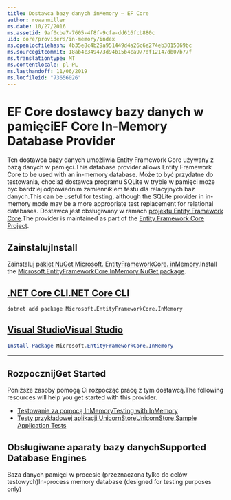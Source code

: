 ```yaml
---
title: Dostawca bazy danych inMemory — EF Core
author: rowanmiller
ms.date: 10/27/2016
ms.assetid: 9af0cba7-7605-4f8f-9cfa-dd616fcb880c
uid: core/providers/in-memory/index
ms.openlocfilehash: 4b35e8c4b29a951449d4a26c6e274eb3015069bc
ms.sourcegitcommit: 18ab4c349473d94b15b4ca977df12147db07b77f
ms.translationtype: MT
ms.contentlocale: pl-PL
ms.lasthandoff: 11/06/2019
ms.locfileid: "73656026"
---
```

# <a name="ef-core-in-memory-database-provider"></a><span data-ttu-id="5bbc3-102">EF Core dostawcy bazy danych w pamięci</span><span class="sxs-lookup"><span data-stu-id="5bbc3-102">EF Core In-Memory Database Provider</span></span>

<span data-ttu-id="5bbc3-103">Ten dostawca bazy danych umożliwia Entity Framework Core używany z bazą danych w pamięci.</span><span class="sxs-lookup"><span data-stu-id="5bbc3-103">This database provider allows Entity Framework Core to be used with an in-memory database.</span></span> <span data-ttu-id="5bbc3-104">Może to być przydatne do testowania, chociaż dostawca programu SQLite w trybie w pamięci może być bardziej odpowiednim zamiennikiem testu dla relacyjnych baz danych.</span><span class="sxs-lookup"><span data-stu-id="5bbc3-104">This can be useful for testing, although the SQLite provider in in-memory mode may be a more appropriate test replacement for relational databases.</span></span> <span data-ttu-id="5bbc3-105">Dostawca jest obsługiwany w ramach [projektu Entity Framework Core](https://github.com/aspnet/EntityFrameworkCore).</span><span class="sxs-lookup"><span data-stu-id="5bbc3-105">The provider is maintained as part of the [Entity Framework Core Project](https://github.com/aspnet/EntityFrameworkCore).</span></span>

## <a name="install"></a><span data-ttu-id="5bbc3-106">Zainstaluj</span><span class="sxs-lookup"><span data-stu-id="5bbc3-106">Install</span></span>

<span data-ttu-id="5bbc3-107">Zainstaluj [pakiet NuGet Microsoft. EntityFrameworkCore. inMemory](https://www.nuget.org/packages/Microsoft.EntityFrameworkCore.InMemory/).</span><span class="sxs-lookup"><span data-stu-id="5bbc3-107">Install the [Microsoft.EntityFrameworkCore.InMemory NuGet package](https://www.nuget.org/packages/Microsoft.EntityFrameworkCore.InMemory/).</span></span>

## <a name="net-core-clitabdotnet-core-cli"></a>[<span data-ttu-id="5bbc3-108">.NET Core CLI</span><span class="sxs-lookup"><span data-stu-id="5bbc3-108">.NET Core CLI</span></span>](#tab/dotnet-core-cli)

``` console
dotnet add package Microsoft.EntityFrameworkCore.InMemory
```

## <a name="visual-studiotabvs"></a>[<span data-ttu-id="5bbc3-109">Visual Studio</span><span class="sxs-lookup"><span data-stu-id="5bbc3-109">Visual Studio</span></span>](#tab/vs)

``` powershell
Install-Package Microsoft.EntityFrameworkCore.InMemory
```

***

## <a name="get-started"></a><span data-ttu-id="5bbc3-110">Rozpocznij</span><span class="sxs-lookup"><span data-stu-id="5bbc3-110">Get Started</span></span>

<span data-ttu-id="5bbc3-111">Poniższe zasoby pomogą Ci rozpocząć pracę z tym dostawcą.</span><span class="sxs-lookup"><span data-stu-id="5bbc3-111">The following resources will help you get started with this provider.</span></span>

* [<span data-ttu-id="5bbc3-112">Testowanie za pomocą InMemory</span><span class="sxs-lookup"><span data-stu-id="5bbc3-112">Testing with InMemory</span></span>](../../miscellaneous/testing/in-memory.md)
* [<span data-ttu-id="5bbc3-113">Testy przykładowej aplikacji UnicornStore</span><span class="sxs-lookup"><span data-stu-id="5bbc3-113">UnicornStore Sample Application Tests</span></span>](https://github.com/rowanmiller/UnicornStore/blob/master/UnicornStore/src/UnicornStore.Tests/Controllers/ShippingControllerTests.cs)

## <a name="supported-database-engines"></a><span data-ttu-id="5bbc3-114">Obsługiwane aparaty bazy danych</span><span class="sxs-lookup"><span data-stu-id="5bbc3-114">Supported Database Engines</span></span>

<span data-ttu-id="5bbc3-115">Baza danych pamięci w procesie (przeznaczona tylko do celów testowych)</span><span class="sxs-lookup"><span data-stu-id="5bbc3-115">In-process memory database (designed for testing purposes only)</span></span>
